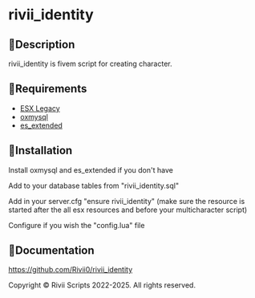 # rivii_identity


## 📝Description

rivii_identity is fivem script for creating character.

## 📜Requirements

- [ESX Legacy](<https://documentation.esx-framework.org/legacy/installation/>)
- [oxmysql](<https://github.com/overextended/oxmysql/releases/download/v2.12.0/oxmysql.zip>)
- [es_extended](<https://github.com/mitlight/es_extended>)

## 📕Installation

Install oxmysql and es_extended if you don't have

Add to your database tables from "rivii_identity.sql"

Add in your server.cfg "ensure rivii_identity" (make sure the resource is started after the all esx resources and before your multicharacter script)

Configure if you wish the "config.lua" file

## 📖Documentation

https://github.com/Rivii0/rivii_identity





Copyright © Rivii Scripts 2022-2025. All rights reserved.


